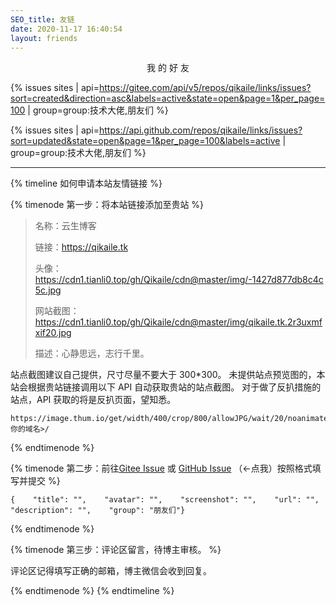 ```yaml
---
SEO_title: 友链
date: 2020-11-17 16:40:54
layout: friends
---
```

<center>
<span class="p large red">我</span>
<span class="p large yellow">的</span>
<span class="p large green">好</span>
<span class="p large blue">友</span>
</center>

{% issues sites | api=https://gitee.com/api/v5/repos/qikaile/links/issues?sort=created&direction=asc&labels=active&state=open&page=1&per_page=100 | group=group:技术大佬,朋友们 %}

{% issues sites | api=https://api.github.com/repos/qikaile/links/issues?sort=updated&state=open&page=1&per_page=100&labels=active | group=group:技术大佬,朋友们 %}

<hr>

{% timeline 如何申请本站友情链接 %}

{% timenode 第一步：将本站链接添加至贵站 %}

> 名称：云生博客
>
> 链接：https://qikaile.tk
>
> 头像：https://cdn1.tianli0.top/gh/Qikaile/cdn@master/img/-1427d877db8c4c5c.jpg
>
> 网站截图：https://cdn1.tianli0.top/gh/Qikaile/cdn@master/img/qikaile.tk.2r3uxmfxif20.jpg
>
> 描述：心静思远，志行千里。

站点截图建议自己提供，尺寸尽量不要大于 300*300。
未提供站点预览图的，本站会根据贵站链接调用以下 API 自动获取贵站的站点截图。
对于做了反扒措施的站点，API 获取的将是反扒页面，望知悉。
```
https://image.thum.io/get/width/400/crop/800/allowJPG/wait/20/noanimate/https://<你的域名>/
```

{% endtimenode %}

{% timenode 第二步：前往[Gitee Issue](https://gitee.com/qikaile/links/issues) 或 [GitHub Issue](https://github.com/qikaile/links/issues) （←点我）按照格式填写并提交 %}

```
{    "title": "",    "avatar": "",    "screenshot": "",    "url": "",    "description": "",    "group": "朋友们"}
```

{% endtimenode %}

{% timenode 第三步：评论区留言，待博主审核。 %}

评论区记得填写正确的邮箱，博主微信会收到回复。

{% endtimenode %}
{% endtimeline %}

